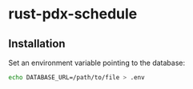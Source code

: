 # rust-pdx-schedule

## Installation

Set an environment variable pointing to the database:

```bash
echo DATABASE_URL=/path/to/file > .env
```
